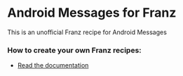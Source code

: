 # Android Messages for Franz
This is an unofficial Franz recipe for Android Messages

### How to create your own Franz recipes:
* [Read the documentation](https://github.com/meetfranz/plugins)
